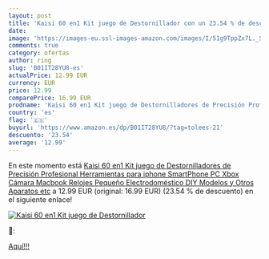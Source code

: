 ```yaml
---
layout: post
title: 'Kaisi 60 en1 Kit juego de Destornillador con un 23.54 % de descuento'
date: 
image: 'https://images-eu.ssl-images-amazon.com/images/I/51g9TppZx7L._SL200_.jpg'
comments: true
category: ofertas
author: ring
slug: 'B01IT28YU8-es'
actualPrice: 12.99 EUR
currency: EUR
price: 12.99
comparePrice: 16.99 EUR
prodname: 'Kaisi 60 en1 Kit juego de Destornilladores de Precisión Profesional Herramientas para iphone SmartPhone PC Xbox Cámara Macbook Relojes Pequeño Electrodoméstico DIY Modelos y Otros Aparatos etc'
country: 'es'
flag: '🇪🇸'
buyurl: 'https://www.amazon.es/dp/B01IT28YU8/?tag=tolees-21'
descuento: '23.54'
average: '12.99'
---
```


En este momento está [Kaisi 60 en1 Kit juego de Destornilladores de Precisión Profesional Herramientas para iphone SmartPhone PC Xbox Cámara Macbook Relojes Pequeño Electrodoméstico DIY Modelos y Otros Aparatos etc](https://www.amazon.es/dp/B01IT28YU8/?tag=tolees-21) a 12.99 EUR (original: 16.99 EUR) (23.54 %  de descuento) en el siguiente enlace!

[![Kaisi 60 en1 Kit juego de Destornillador](https://images-eu.ssl-images-amazon.com/images/I/51g9TppZx7L._SL200_.jpg)](https://www.amazon.es/dp/B01IT28YU8/?tag=tolees-21)

🔎:


[Aquí!!!](https://www.amazon.es/dp/B01IT28YU8/?tag=tolees-21)
